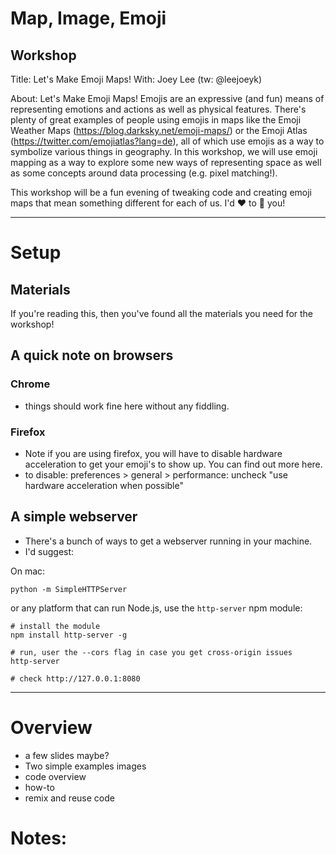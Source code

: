 # Map, Image, Emoji


## Workshop 

Title: Let's Make Emoji Maps!
With: Joey Lee (tw: @leejoeyk)

About: 
Let's Make Emoji Maps! Emojis are an expressive (and fun) means of representing emotions and actions as well as physical features. There's plenty of great examples of people using emojis in maps like the Emoji Weather Maps (https://blog.darksky.net/emoji-maps/) or the Emoji Atlas (https://twitter.com/emojiatlas?lang=de), all of which use emojis as a way to symbolize various things in geography. In this workshop, we will use emoji mapping as a way to explore some new ways of representing space as well as some concepts around data processing (e.g. pixel matching!). 

This workshop will be a fun evening of tweaking code and creating emoji maps that mean something different for each of us. I'd ❤️ to 👀 you!



***

# Setup

## Materials

If you're reading this, then you've found all the materials you need for the workshop!

## A quick note on browsers

### Chrome

* things should work fine here without any fiddling. 

### Firefox

* Note if you are using firefox, you will have to disable hardware acceleration to get your emoji's to show up. You can find out more here. 
* to disable: preferences > general > performance: uncheck "use hardware acceleration when possible"

## A simple webserver

* There's a bunch of ways to get a webserver running in your machine. 
* I'd suggest:

On mac:

```
python -m SimpleHTTPServer
```

or any platform that can run Node.js, use the `http-server` npm module:

```
# install the module
npm install http-server -g

# run, user the --cors flag in case you get cross-origin issues
http-server 

# check http://127.0.0.1:8080 
```

***


# Overview

* a few slides maybe?
* Two simple examples images
* code overview
* how-to
* remix and reuse code



# Notes:

